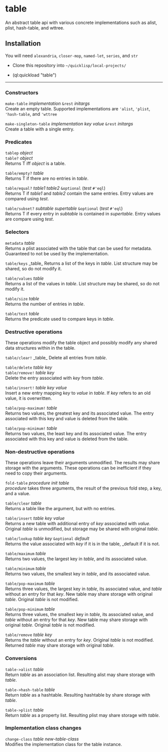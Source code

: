 # table
An abstract table api with various concrete implementations such as alist, plist, hash-table, and wttree.

## Installation

You will need `alexandria`, `closer-mop`, `named-let`, `series`, and `str`

 - Clone this repository into `~/quicklisp/local-projects/`

 - (ql:quickload "table")

---

### Constructors

`make-table` _implementation_ `&rest` _initargs_\
Create an empty table.  Supported implementations are `'alist`, `'plist`, `'hash-table`, and `'wttree`

`make-singleton-table` _implementation_ _key_ _value_ `&rest` _initargs_\
Create a table with a single entry.

### Predicates

`tablep` _object_\
`table?` _object_\
Returns T iff _object_ is a table.

`table/empty?` _table_\
Returns T if there are no entries in _table_.

`table/equal?` _table1_ _table2_ `&optional` (_test_ `#'eql`)\
Returns T if _table1_ and _table2_ contain the same entries.  Entry values are compared using _test_.

`table/subset?` _subtable_ _supertable_ `&optional` (_test_ `#'eql`)\
Returns T if every entry in _subtable_ is contained in _supertable_.  Entry values are compare using _test_.

### Selectors

`metadata` _table_\
Returns a plist associated with the table that can be used for metadata.  Guaranteed to not be used by the implementation.

`table/keys` _table\_
Returns a list of the keys in _table_.  List structure may be shared, so do not modify it.

`table/values` _table_\
Returns a list of the values in _table_.  List structure may be shared, so do not modify it.

`table/size` _table_\
Returns the number of entries in _table_.

`table/test` _table_\
Returns the predicate used to compare keys in _table_.

### Destructive operations

These operations modify the table object and possibly modify any shared data structures within in the table.

`table/clear!` _table\_
Delete all entries from _table_.

`table/delete` _table_ _key_\
`table/remove!` _table_ _key_\
Delete the entry associated with _key_ from _table_.

`table/insert!` _table_ _key_ _value_\
Insert a new entry mapping _key_ to _value_ in _table_.  If _key_ refers to an old value, it is overwritten.

`table/pop-maximum!` _table_\
Returns two values, the greatest key and its associated value.  The entry associated with this key and value is deleted from the table.

`table/pop-minimum!` _table_\
Returns two values, the least key and its associated value.  The entry associated with this key and value is deleted from the table.

### Non-destructive operations

These operations leave their arguments unmodified.  The results may share storage with the arguments.  These operations can be inefficient if they need to copy their arguments.

`fold-table` _procedure_ _init_ _table_\
_procedure_ takes three arguments, the result of the previous fold step, a key, and a value.

`table/clear` _table_\
Returns a table like the argument, but with no entries.

`table/insert` _table_ _key_ _value_\
Returns a new table with additional entry of _key_ associated with _value_.  Original _table_ is unmodified, but storage may be shared with original _table_.

`table/lookup` _table_ _key_ `&optional` _default_\
Returns the value associated with _key_ if it is in the table, _default if it is not.

`table/maximum` _table_\
Returns two values, the largest key in _table_, and its associated value.

`table/minimum` _table_\
Returns two values, the smallest key in _table_, and its associated value.

`table/pop-maximum` _table_\
Returns three values, the largest key in _table_, its associated value, and _table_ without an entry for that _key_.  New table may share storage with original _table_.  Original _table_ is not modified.

`table/pop-minimum` _table_\
Returns three values, the smallest key in _table_, its associated value, and _table_ without an entry for that _key_.  New table may share storage with original _table_.  Original _table_ is not modified.

`table/remove` _table_ _key_\
Returns the _table_ without an entry for _key_.  Original _table_ is not modified.  Returned _table_ may share storage with original _table_.

### Conversions

`table->alist` _table_\
Return _table_ as an association list.  Resulting alist may share storage with _table_.

`table->hash-table` _table_\
Return _table_ as a hashtable.  Resulting hashtable by share storage with _table_.

`table->plist` _table_\
Return _table_ as a property list.  Resulting plist may share storage with _table_.

### Implementation class changes

`change-class` _table_ _new-table-class_\
Modifies the implementation class for the table instance.
